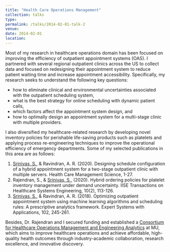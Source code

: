 ```yaml
---
title: "Health Care Operations Management"
collection: talks
type: 
permalink: /talks/2014-02-01-talk-2
venue: 
date: 2014-02-01
location:
---
```


Most of my research in healthcare operations domain has been focused on improving the efficiency of outpatient appointment systems (OAS). I partnered with several regional outpatient clinics across the US to collect data and focused on redesigning their appointment system to reduce patient waiting time and increase appointment accessibility. Specifically, my research seeks to understand the following key questions:

* how to eliminate clinical and environmental uncertainties associated with the outpatient scheduling system, 
* what is the best strategy for online scheduling with dynamic patient calls, 
* which factors affect the appointment system design, and 
* how to optimally design an appointment system for a multi-stage clinic with multiple providers. 

I also diversified my healthcare-related research by developing novel inventory policies for perishable life-saving products such as platelets and applying process re-engineering techniques to improve the operational efficiency of emergency departments. Some of my selected publications in this area are as follows:

1. <ins>Srinivas, S.,</ins> & Ravindran, A. R. (2020). Designing schedule configuration of a hybrid appointment system for a two-stage outpatient clinic with multiple servers. Health Care Management Science, 1-27.
1. Rajendran, S., & <ins>Srinivas, S.,</ins> (2020). Hybrid ordering policies for platelet inventory management under demand uncertainty. IISE Transactions on Healthcare Systems Engineering, 10(2), 113-126.
1. <ins>Srinivas, S.,</ins>  & Ravindran, A. R. (2018). Optimizing outpatient appointment system using machine learning algorithms and scheduling rules: A prescriptive analytics framework. Expert Systems with Applications, 102, 245-261.
 
Besides, Dr. Rajendran and I secured funding and established a [Consortium for Healthcare Operations Management and Engineering Analytics](https://engineering.missouri.edu/research/research-initiatives/home-consortium/) at MU, which aims to improve healthcare operations and achieve affordable, high-quality health outcomes through industry-academic collaboration, research excellence, and innovative discovery.  

